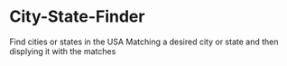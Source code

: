# City-State-Finder
Find cities or states in the USA
Matching a desired city or state and then displying it with the matches
